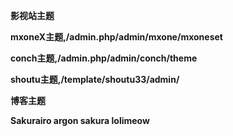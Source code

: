 **影视站主题**


**mxoneX主题,/admin.php/admin/mxone/mxoneset**


**conch主题,/admin.php/admin/conch/theme**


**shoutu主题,/template/shoutu33/admin/**


**博客主题**


**Sakurairo argon  sakura lolimeow**

